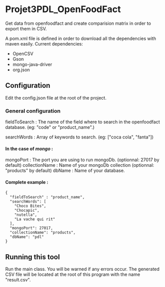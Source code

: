 # Projet3PDL_OpenFoodFact
Get data from openfoodfact and create comparision matrix in order to export them in CSV.

A pom.xml file is defined in order to download all the dependencies with maven easily.
Current dependencies:
- OpenCSV
- Gson
- mongo-java-driver
- org.json

## Configuration

Edit the config.json file at the root of the project.

### General configuration

fieldToSearch : The name of the field where to search in the openfoodfact database. (eg: "code" or "product_name".)

searchWords : Array of keywords to search. (eg: ["coca cola", "fanta"])

#### In the case of _mongo_ : 

mongoPort : The port you are using to run mongoDb. (optionnal: 27017 by default)
collectionName : Name of your mongoDb collection (optionnal: "products" by default)
dbName : Name of your database.

#### Complete example : 
```
{
  "fieldToSearch" : "product_name",
  "searchWords": [
    "Choco Bites",
    "Chocapic",
    "nutella",
    "La vache qui rit"
  ],
  "mongoPort": 27017,
  "collectionName": "products",
  "dbName": "pdl"
}
```

## Running this tool

Run the main class.
You will be warned if any errors occur.
The generated CSV file will be located at the root of this program with the name "result.csv".

